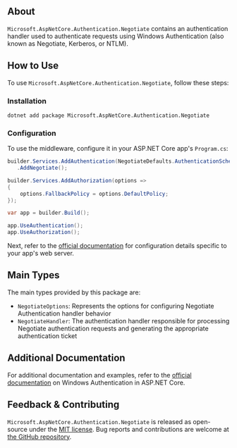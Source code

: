 ## About

`Microsoft.AspNetCore.Authentication.Negotiate` contains an authentication handler used to authenticate requests using Windows Authentication (also known as Negotiate, Kerberos, or NTLM).

## How to Use

To use `Microsoft.AspNetCore.Authentication.Negotiate`, follow these steps:

### Installation

```shell
dotnet add package Microsoft.AspNetCore.Authentication.Negotiate
```

### Configuration

To use the middleware, configure it in your ASP.NET Core app's `Program.cs`:

```csharp
builder.Services.AddAuthentication(NegotiateDefaults.AuthenticationScheme)
   .AddNegotiate();

builder.Services.AddAuthorization(options =>
{
    options.FallbackPolicy = options.DefaultPolicy;
});

var app = builder.Build();

app.UseAuthentication();
app.UseAuthorization();
```

Next, refer to the [official documentation](https://learn.microsoft.com/aspnet/core/security/authentication/windowsauth) for configuration details specific to your app's web server.

## Main Types

The main types provided by this package are:

* `NegotiateOptions`: Represents the options for configuring Negotiate Authentication handler behavior
* `NegotiateHandler`: The authentication handler responsible for processing Negotiate authentication requests and generating the appropriate authentication ticket

## Additional Documentation

For additional documentation and examples, refer to the [official documentation](https://learn.microsoft.com/aspnet/core/security/authentication/windowsauth) on Windows Authentication in ASP.NET Core.

## Feedback &amp; Contributing

`Microsoft.AspNetCore.Authentication.Negotiate` is released as open-source under the [MIT license](https://licenses.nuget.org/MIT). Bug reports and contributions are welcome at [the GitHub repository](https://github.com/dotnet/aspnetcore).
